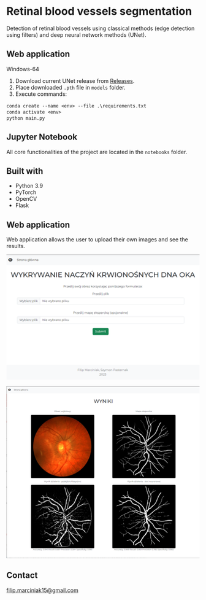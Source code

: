 # Retinal blood vessels segmentation

Detection of retinal blood vessels using classical methods (edge detection using filters) and deep neural network methods (UNet).

## Web application

Windows-64

1. Download current UNet release from [Releases](https://github.com/anras5/BloodVessels/releases).
2. Place downloaded `.pth` file in `models` folder. 
3. Execute commands:
```commandline
conda create --name <env> --file .\requirements.txt
conda activate <env>
python main.py
```

## Jupyter Notebook

All core functionalities of the project are located in the `notebooks` folder.

## Built with

- Python 3.9
- PyTorch
- OpenCV
- Flask

## Web application

Web application allows the user to upload their own images and see the results.

![img.png](readme-images/main_page.png)

![results.png](readme-images/results.png)

## Contact

filip.marciniak15@gmail.com